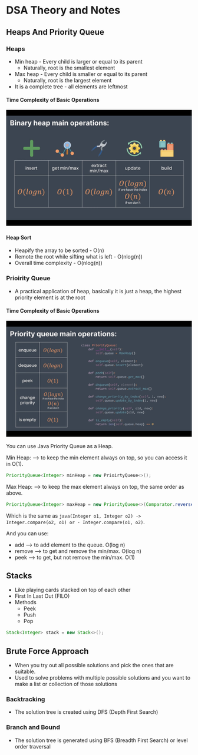# DSA Theory and Notes

## Heaps And Priority Queue
### Heaps
* Min heap - Every child is larger or equal to its parent
  * Naturally, root is the smallest element
* Max heap - Every child is smaller or equal to its parent
  * Naturally, root is the largest element
* It is a complete tree - all elements are leftmost
  
#### Time Complexity of Basic Operations
![heap operations complexity](heap-operations-complexity.png)

#### Heap Sort
* Heapify the array to be sorted - O(n)
* Remote the root while sifting what is left - O(nlog(n))
* Overall time complexity - O(nlog(n))

### Prioirity Queue
* A practical application of heap, basically it is just a heap, the highest priority element is at the root

#### Time Complexity of Basic Operations
![priority queue operations complexity](priority-queue-operations-complexity.png)

You can use Java Priority Queue as a Heap.

Min Heap: --> to keep the min element always on top, so you can access it in O(1).
```java
PriorityQueue<Integer> minHeap = new PrioirtyQueue<>();
```
Max Heap: --> to keep the max element always on top, the same order as above.
```java
PriorityQueue<Integer> maxHeap = new PriorityQueue<>(Comparator.reverseOrder());
```
Which is the same as ```java(Integer o1, Integer o2) -> Integer.compare(o2, o1) or - Integer.compare(o1, o2)```.

And you can use:
* add --> to add element to the queue. O(log n)
* remove --> to get and remove the min/max. O(log n)
* peek --> to get, but not remove the min/max. O(1)

## Stacks
* Like playing cards stacked on top of each other
* First In Last Out (FILO)
* Methods
  * Peek
  * Push
  * Pop

```java
Stack<Integer> stack = new Stack<>();
```

## Brute Force Approach
* When you try out all possible solutions and pick the ones that are suitable.
* Used to solve problems with multiple possible solutions and you want to make a list or collection of those solutions

### Backtracking
* The solution tree is created using DFS (Depth First Search)

### Branch and Bound
* The solution tree is generated using BFS (Breadth First Search) or level order traversal
